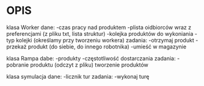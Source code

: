 # OPIS

klasa Worker
dane:
  -czas pracy nad produktem
  -plista oidbiorców wraz z preferencjami (z pliku txt, lista struktur)
  -kolejka produktów do wykoniania
  -typ kolejki (określamy przy tworzeniu workera)
zadania:
  -otrzymaj produkt
  -przekaż produkt (do siebie, do innego robotnika)
  -umieść w magazynie
  
klasa Rampa
dabe:
  -produkty
  -częstotliwość dostarczania
zadania:
  -pobranie produktu (odczyt z pliku)
  tworzenie produktów
  
klasa symulacja 
  dane: 
  -licznik tur
  zadania:
  -wykonaj turę
  
